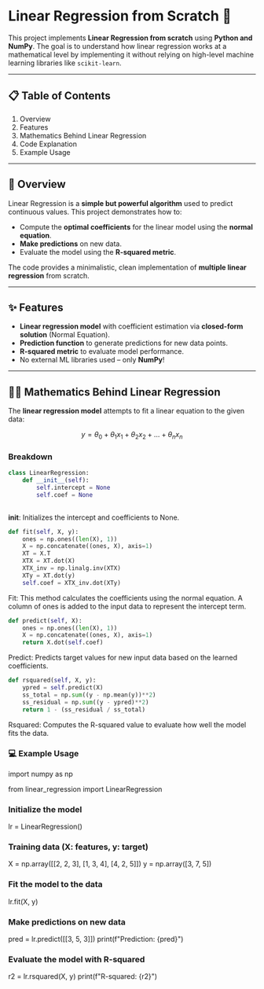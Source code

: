 # Linear Regression from Scratch 🧮

This project implements **Linear Regression from scratch** using **Python and NumPy**. The goal is to understand how linear regression works at a mathematical level by implementing it without relying on high-level machine learning libraries like `scikit-learn`.  

---

## 📋 Table of Contents

1. Overview
2. Features
3. Mathematics Behind Linear Regression
4. Code Explanation
5. Example Usage 


---

## 🧐 Overview

Linear Regression is a **simple but powerful algorithm** used to predict continuous values. This project demonstrates how to:

- Compute the **optimal coefficients** for the linear model using the **normal equation**.  
- **Make predictions** on new data.  
- Evaluate the model using the **R-squared metric**.  

The code provides a minimalistic, clean implementation of **multiple linear regression** from scratch.

---

## ✨ Features

- **Linear regression model** with coefficient estimation via **closed-form solution** (Normal Equation).  
- **Prediction function** to generate predictions for new data points.  
- **R-squared metric** to evaluate model performance.  
- No external ML libraries used – only **NumPy**!

---

## 🧑‍🏫 Mathematics Behind Linear Regression

The **linear regression model** attempts to fit a linear equation to the given data:

$$ y = \theta_0 + \theta_1 x_1 + \theta_2 x_2 + \ldots + \theta_n x_n $$

### Breakdown

```python
class LinearRegression:
    def __init__(self):
        self.intercept = None
        self.coef = None
        
```

__init__: Initializes the intercept and coefficients to None.

```python
def fit(self, X, y):
    ones = np.ones((len(X), 1))
    X = np.concatenate((ones, X), axis=1)
    XT = X.T
    XTX = XT.dot(X)
    XTX_inv = np.linalg.inv(XTX)
    XTy = XT.dot(y)
    self.coef = XTX_inv.dot(XTy)
```
    
Fit: This method calculates the coefficients using the normal equation. A column of ones is added to the input data to represent the intercept term.

```python
def predict(self, X):
    ones = np.ones((len(X), 1))
    X = np.concatenate((ones, X), axis=1)
    return X.dot(self.coef)
```

Predict: Predicts target values for new input data based on the learned coefficients.

```python
def rsquared(self, X, y):
    ypred = self.predict(X)
    ss_total = np.sum((y - np.mean(y))**2)
    ss_residual = np.sum((y - ypred)**2)
    return 1 - (ss_residual / ss_total)
```

Rsquared: Computes the R-squared value to evaluate how well the model fits the data.


### 💻 Example Usage

import numpy as np

from linear_regression import LinearRegression

### Initialize the model

lr = LinearRegression()

### Training data (X: features, y: target)

X = np.array([[2, 2, 3], [1, 3, 4], [4, 2, 5]])
y = np.array([3, 7, 5])

### Fit the model to the data

lr.fit(X, y)

### Make predictions on new data

pred = lr.predict([[3, 5, 3]])
print(f"Prediction: {pred}")

### Evaluate the model with R-squared

r2 = lr.rsquared(X, y)
print(f"R-squared: {r2}")
